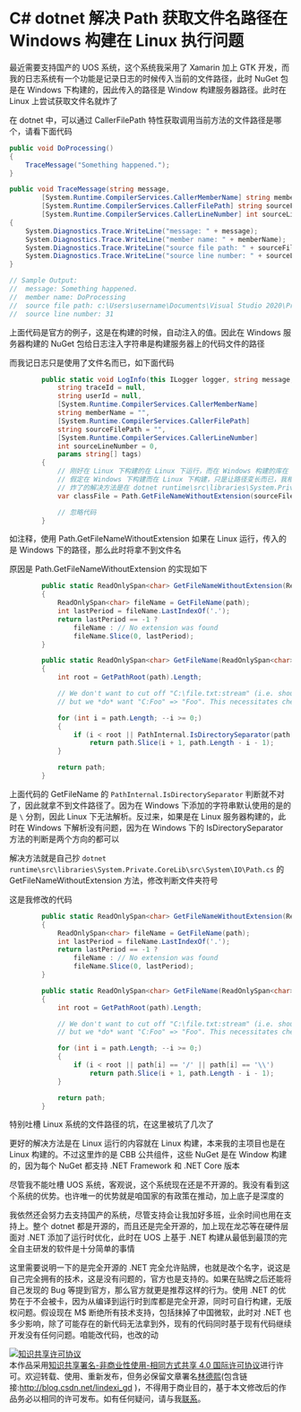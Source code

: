 
# C# dotnet 解决 Path 获取文件名路径在 Windows 构建在 Linux 执行问题

最近需要支持国产的 UOS 系统，这个系统我采用了 Xamarin 加上 GTK 开发，而我的日志系统有一个功能是记录日志的时候传入当前的文件路径，此时 NuGet 包是在 Windows 下构建的，因此传入的路径是 Window 构建服务器路径。此时在 Linux 上尝试获取文件名就炸了

<!--more-->


<!-- CreateTime:6/28/2020 11:04:32 AM -->



在 dotnet 中，可以通过 CallerFilePath 特性获取调用当前方法的文件路径是哪个，请看下面代码

```csharp
public void DoProcessing()
{
    TraceMessage("Something happened.");
}

public void TraceMessage(string message,
        [System.Runtime.CompilerServices.CallerMemberName] string memberName = "",
        [System.Runtime.CompilerServices.CallerFilePath] string sourceFilePath = "",
        [System.Runtime.CompilerServices.CallerLineNumber] int sourceLineNumber = 0)
{
    System.Diagnostics.Trace.WriteLine("message: " + message);
    System.Diagnostics.Trace.WriteLine("member name: " + memberName);
    System.Diagnostics.Trace.WriteLine("source file path: " + sourceFilePath);
    System.Diagnostics.Trace.WriteLine("source line number: " + sourceLineNumber);
}

// Sample Output:
//  message: Something happened.
//  member name: DoProcessing
//  source file path: c:\Users\username\Documents\Visual Studio 2020\Projects\CallerInfoCS\CallerInfoCS\Form1.cs
//  source line number: 31
```

上面代码是官方的例子，这是在构建的时候，自动注入的值。因此在 Windows 服务器构建的 NuGet 包给日志注入字符串是构建服务器上的代码文件的路径

而我记日志只是使用了文件名而已，如下面代码

```csharp
        public static void LogInfo(this ILogger logger, string message,
            string traceId = null,
            string userId = null,
            [System.Runtime.CompilerServices.CallerMemberName]
            string memberName = "",
            [System.Runtime.CompilerServices.CallerFilePath]
            string sourceFilePath = "",
            [System.Runtime.CompilerServices.CallerLineNumber]
            int sourceLineNumber = 0,
            params string[] tags)
        {
            // 刚好在 Linux 下构建的在 Linux 下运行，而在 Windows 构建的库在 Windows 下执行。此时使用 GetFileNameWithoutExtension 能保持输入路径和解析相同
            // 假定在 Windows 下构建而在 Linux 下构建，只是让路径变长而已，我相信咱的日志系统炸不了…… 或者说，炸了再说
            // 炸了的解决方法是在 dotnet runtime\src\libraries\System.Private.CoreLib\src\System\IO\Path.cs 的 GetFileName 方法里面将 `PathInternal.IsDirectorySeparator(path[i])` 替换为实际需要的 \ 或 / 符号
            var classFile = Path.GetFileNameWithoutExtension(sourceFilePath);

            // 忽略代码
        }
```

如注释，使用 Path.GetFileNameWithoutExtension 如果在 Linux 运行，传入的是 Windows 下的路径，那么此时将拿不到文件名

原因是 Path.GetFileNameWithoutExtension 的实现如下

```csharp
        public static ReadOnlySpan<char> GetFileNameWithoutExtension(ReadOnlySpan<char> path)
        {
            ReadOnlySpan<char> fileName = GetFileName(path);
            int lastPeriod = fileName.LastIndexOf('.');
            return lastPeriod == -1 ?
                fileName : // No extension was found
                fileName.Slice(0, lastPeriod);
        }

        public static ReadOnlySpan<char> GetFileName(ReadOnlySpan<char> path)
        {
            int root = GetPathRoot(path).Length;

            // We don't want to cut off "C:\file.txt:stream" (i.e. should be "file.txt:stream")
            // but we *do* want "C:Foo" => "Foo". This necessitates checking for the root.

            for (int i = path.Length; --i >= 0;)
            {
                if (i < root || PathInternal.IsDirectorySeparator(path[i]))
                    return path.Slice(i + 1, path.Length - i - 1);
            }

            return path;
        }
```

上面代码的 GetFileName 的 `PathInternal.IsDirectorySeparator` 判断就不对了，因此就拿不到文件路径了。因为在 Windows 下添加的字符串默认使用的是的是 `\` 分割，因此 Linux 下无法解析。反过来，如果是在 Linux 服务器构建的，此时在 Windows 下解析没有问题，因为在 Windows 下的 IsDirectorySeparator 方法的判断是两个方向的都可以

解决方法就是自己抄 `dotnet runtime\src\libraries\System.Private.CoreLib\src\System\IO\Path.cs` 的 GetFileNameWithoutExtension 方法，修改判断文件夹符号

这是我修改的代码

```csharp
        public static ReadOnlySpan<char> GetFileNameWithoutExtension(ReadOnlySpan<char> path)
        {
            ReadOnlySpan<char> fileName = GetFileName(path);
            int lastPeriod = fileName.LastIndexOf('.');
            return lastPeriod == -1 ?
                fileName : // No extension was found
                fileName.Slice(0, lastPeriod);
        }

        public static ReadOnlySpan<char> GetFileName(ReadOnlySpan<char> path)
        {
            int root = GetPathRoot(path).Length;

            // We don't want to cut off "C:\file.txt:stream" (i.e. should be "file.txt:stream")
            // but we *do* want "C:Foo" => "Foo". This necessitates checking for the root.

            for (int i = path.Length; --i >= 0;)
            {
                if (i < root || path[i] == '/' || path[i] == '\\')
                    return path.Slice(i + 1, path.Length - i - 1);
            }

            return path;
        }
```

特别吐槽 Linux 系统的文件路径的坑，在这里被坑了几次了

更好的解决方法是在 Linux 运行的内容就在 Linux 构建，本来我的主项目也是在 Linux 构建的。不过这里炸的是 CBB 公共组件，这些 NuGet 是在 Window 构建的，因为每个 NuGet 都支持 .NET Framework 和 .NET Core 版本

尽管我不能吐槽 UOS 系统，客观说，这个系统现在还是不开源的。我没有看到这个系统的优势。也许唯一的优势就是咱国家的有政策在推动，加上底子是深度的

我依然还会努力去支持国产的系统，尽管支持会让我加好多班，业余时间也用在支持上。整个 dotnet 都是开源的，而且还是完全开源的，加上现在龙芯等在硬件层面对 .NET 添加了运行时优化，此时在 UOS 上基于 .NET 构建从最低到最顶的完全自主研发的软件是十分简单的事情

这里需要说明一下的是完全开源的 .NET 完全允许贴牌，也就是改个名字，说这是自己完全拥有的技术，这是没有问题的，官方也是支持的。如果在贴牌之后还能将自己发现的 Bug 等提到官方，那么官方就更是推荐这样的行为。使用 .NET 的优势在于不会被卡，因为从编译到运行时到库都是完全开源，同时可自行构建，无版权问题。假设现在 M$ 断绝所有技术支持，包括抹掉了中国微软，此时对 .NET 也多少影响，除了可能存在的新代码无法拿到外，现有的代码同时基于现有代码继续开发没有任何问题。咱能改代码，也改的动





<a rel="license" href="http://creativecommons.org/licenses/by-nc-sa/4.0/"><img alt="知识共享许可协议" style="border-width:0" src="https://licensebuttons.net/l/by-nc-sa/4.0/88x31.png" /></a><br />本作品采用<a rel="license" href="http://creativecommons.org/licenses/by-nc-sa/4.0/">知识共享署名-非商业性使用-相同方式共享 4.0 国际许可协议</a>进行许可。欢迎转载、使用、重新发布，但务必保留文章署名[林德熙](http://blog.csdn.net/lindexi_gd)(包含链接:http://blog.csdn.net/lindexi_gd )，不得用于商业目的，基于本文修改后的作品务必以相同的许可发布。如有任何疑问，请与我[联系](mailto:lindexi_gd@163.com)。